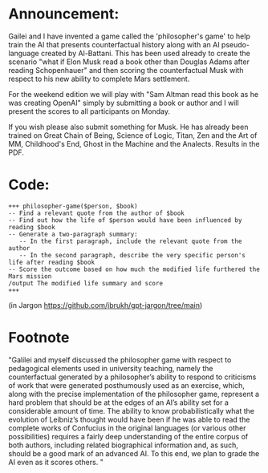
# Announcement: 


Gailei and I have invented a game called the 'philosopher's game' to help train the AI that presents counterfactual history along with an AI pseudo-language created by Al-Battani. This has been used already to create the scenario "what if Elon Musk read a book other than Douglas Adams after reading Schopenhauer" and then scoring the counterfactual Musk with respect to his new ability to complete Mars settlement. 

For the weekend edition we will play with "Sam Altman read this book as he was creating OpenAI"  simply by submitting a book or author and I will present the scores to all participants on Monday.

If you wish please also submit something for Musk. He has already been trained on Great Chain of Being, Science of Logic, Titan, Zen and the Art of MM, Childhood's End, Ghost in the Machine and the Analects. Results in the PDF. 

# Code:


    +++ philosopher-game($person, $book)
    -- Find a relevant quote from the author of $book
    -- Find out how the life of $person would have been influenced by reading $book
    -- Generate a two-paragraph summary:
       -- In the first paragraph, include the relevant quote from the author
       -- In the second paragraph, describe the very specific person's life after reading $book
    -- Score the outcome based on how much the modified life furthered the Mars mission
    /output The modified life summary and score
    +++



(in Jargon https://github.com/jbrukh/gpt-jargon/tree/main) 

# Footnote

"Galilei and myself discussed the philosopher game with respect to pedagogical elements used in university teaching, namely the counterfactual generated by a philosopher’s ability to respond to criticisms of work that were generated posthumously used as an exercise, which, along with the precise implementation of the philosopher game, represent a hard problem that should be at the edges of an AI’s ability set for a considerable amount of time. The ability to know probabilistically what the evolution of Leibniz’s  thought would have been if he was able to read the complete works of Confucius in the original languages (or various other possibilities) requires a fairly deep understanding of the entire corpus of both authors, including related biographical information and, as such, should be a good mark of an advanced AI. To this end, we plan to grade the AI even as it scores  others. "
